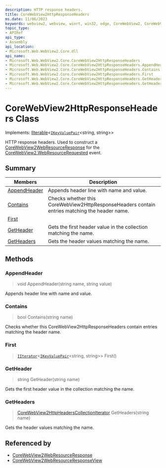 ```yaml
---
description: HTTP response headers.
title: CoreWebView2HttpResponseHeaders
ms.date: 11/06/2023
keywords: webview2, webview, winrt, win32, edge, CoreWebView2, CoreWebView2Controller, browser control, edge html, CoreWebView2HttpResponseHeaders
topic_type:
- APIRef
api_type:
- Assembly
api_location:
- Microsoft.Web.WebView2.Core.dll
api_name:
- Microsoft.Web.WebView2.Core.CoreWebView2HttpResponseHeaders
- Microsoft.Web.WebView2.Core.CoreWebView2HttpResponseHeaders.AppendHeader
- Microsoft.Web.WebView2.Core.CoreWebView2HttpResponseHeaders.Contains
- Microsoft.Web.WebView2.Core.CoreWebView2HttpResponseHeaders.First
- Microsoft.Web.WebView2.Core.CoreWebView2HttpResponseHeaders.GetHeader
- Microsoft.Web.WebView2.Core.CoreWebView2HttpResponseHeaders.GetHeaders
---
```


# CoreWebView2HttpResponseHeaders Class

Implements: [IIterable](/uwp/api/Windows.Foundation.Collections.IIterable-1)&lt;[`IKeyValuePair`](/uwp/api/Windows.Foundation.Collections.IKeyValuePair-2)&lt;string, string&gt;&gt;

HTTP response headers.
Used to construct a [CoreWebView2WebResourceResponse](corewebview2webresourceresponse.md) for the [CoreWebView2.WebResourceRequested](corewebview2.md#webresourcerequested) event.

## Summary

Members|Description
--|--
[AppendHeader](#appendheader) | Appends header line with name and value.
[Contains](#contains) | Checks whether this CoreWebView2HttpResponseHeaders contain entries matching the header name.
[First](#first) | 
[GetHeader](#getheader) | Gets the first header value in the collection matching the name.
[GetHeaders](#getheaders) | Gets the header values matching the name.



## Methods

### AppendHeader

> void AppendHeader(string name, string value)

Appends header line with name and value.



### Contains

> bool Contains(string name)

Checks whether this CoreWebView2HttpResponseHeaders contain entries matching the header name.



### First

> [`IIterator`](/uwp/api/Windows.Foundation.Collections.IIterator-1)&lt;[`IKeyValuePair`](/uwp/api/Windows.Foundation.Collections.IKeyValuePair-2)&lt;string, string&gt;&gt; First()



### GetHeader

> string GetHeader(string name)

Gets the first header value in the collection matching the name.



### GetHeaders

> [CoreWebView2HttpHeadersCollectionIterator](corewebview2httpheaderscollectioniterator.md) GetHeaders(string name)

Gets the header values matching the name.






## Referenced by

- [CoreWebView2WebResourceResponse](corewebview2webresourceresponse.md)
- [CoreWebView2WebResourceResponseView](corewebview2webresourceresponseview.md)
